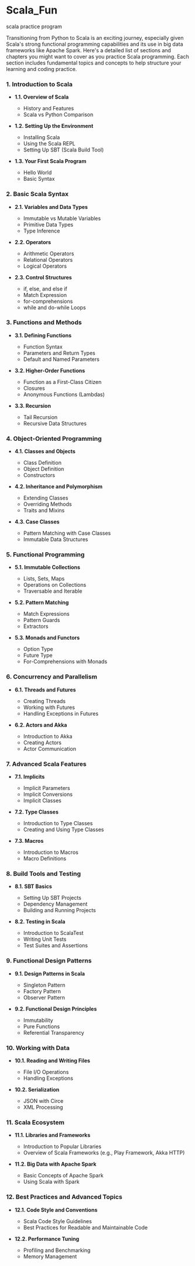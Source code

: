 # Scala_Fun
scala practice program

Transitioning from Python to Scala is an exciting journey, especially given Scala's strong functional programming capabilities and its use in big data frameworks like Apache Spark. Here's a detailed list of sections and chapters you might want to cover as you practice Scala programming. Each section includes fundamental topics and concepts to help structure your learning and coding practice.

### **1. Introduction to Scala**

- **1.1. Overview of Scala**
  - History and Features
  - Scala vs Python Comparison

- **1.2. Setting Up the Environment**
  - Installing Scala
  - Using the Scala REPL
  - Setting Up SBT (Scala Build Tool)

- **1.3. Your First Scala Program**
  - Hello World
  - Basic Syntax

### **2. Basic Scala Syntax**

- **2.1. Variables and Data Types**
  - Immutable vs Mutable Variables
  - Primitive Data Types
  - Type Inference

- **2.2. Operators**
  - Arithmetic Operators
  - Relational Operators
  - Logical Operators

- **2.3. Control Structures**
  - if, else, and else if
  - Match Expression
  - for-comprehensions
  - while and do-while Loops

### **3. Functions and Methods**

- **3.1. Defining Functions**
  - Function Syntax
  - Parameters and Return Types
  - Default and Named Parameters

- **3.2. Higher-Order Functions**
  - Function as a First-Class Citizen
  - Closures
  - Anonymous Functions (Lambdas)

- **3.3. Recursion**
  - Tail Recursion
  - Recursive Data Structures

### **4. Object-Oriented Programming**

- **4.1. Classes and Objects**
  - Class Definition
  - Object Definition
  - Constructors

- **4.2. Inheritance and Polymorphism**
  - Extending Classes
  - Overriding Methods
  - Traits and Mixins

- **4.3. Case Classes**
  - Pattern Matching with Case Classes
  - Immutable Data Structures

### **5. Functional Programming**

- **5.1. Immutable Collections**
  - Lists, Sets, Maps
  - Operations on Collections
  - Traversable and Iterable

- **5.2. Pattern Matching**
  - Match Expressions
  - Pattern Guards
  - Extractors

- **5.3. Monads and Functors**
  - Option Type
  - Future Type
  - For-Comprehensions with Monads

### **6. Concurrency and Parallelism**

- **6.1. Threads and Futures**
  - Creating Threads
  - Working with Futures
  - Handling Exceptions in Futures

- **6.2. Actors and Akka**
  - Introduction to Akka
  - Creating Actors
  - Actor Communication

### **7. Advanced Scala Features**

- **7.1. Implicits**
  - Implicit Parameters
  - Implicit Conversions
  - Implicit Classes

- **7.2. Type Classes**
  - Introduction to Type Classes
  - Creating and Using Type Classes

- **7.3. Macros**
  - Introduction to Macros
  - Macro Definitions

### **8. Build Tools and Testing**

- **8.1. SBT Basics**
  - Setting Up SBT Projects
  - Dependency Management
  - Building and Running Projects

- **8.2. Testing in Scala**
  - Introduction to ScalaTest
  - Writing Unit Tests
  - Test Suites and Assertions

### **9. Functional Design Patterns**

- **9.1. Design Patterns in Scala**
  - Singleton Pattern
  - Factory Pattern
  - Observer Pattern

- **9.2. Functional Design Principles**
  - Immutability
  - Pure Functions
  - Referential Transparency

### **10. Working with Data**

- **10.1. Reading and Writing Files**
  - File I/O Operations
  - Handling Exceptions

- **10.2. Serialization**
  - JSON with Circe
  - XML Processing

### **11. Scala Ecosystem**

- **11.1. Libraries and Frameworks**
  - Introduction to Popular Libraries
  - Overview of Scala Frameworks (e.g., Play Framework, Akka HTTP)

- **11.2. Big Data with Apache Spark**
  - Basic Concepts of Apache Spark
  - Using Scala with Spark

### **12. Best Practices and Advanced Topics**

- **12.1. Code Style and Conventions**
  - Scala Code Style Guidelines
  - Best Practices for Readable and Maintainable Code

- **12.2. Performance Tuning**
  - Profiling and Benchmarking
  - Memory Management
